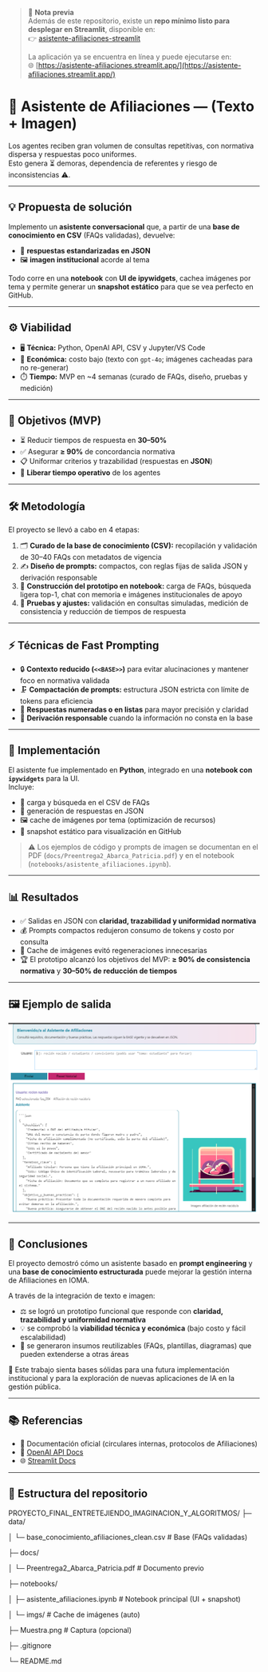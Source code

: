 > 📌 **Nota previa**  
> Además de este repositorio, existe un **repo mínimo listo para desplegar en Streamlit**, disponible en:  
> 👉 [asistente-afiliaciones-streamlit](https://github.com/patoabarca/asistente-afiliaciones-streamlit/tree/main)
>
> La aplicación ya se encuentra en línea y puede ejecutarse en:  
> 🌐 [https://asistente-afiliaciones.streamlit.app/](https://asistente-afiliaciones.streamlit.app/)

# 🤖 Asistente de Afiliaciones — (Texto + Imagen)

Los agentes reciben gran volumen de consultas repetitivas, con normativa dispersa y respuestas poco uniformes.  
Esto genera ⏳ demoras, dependencia de referentes y riesgo de inconsistencias ⚠️.

---

## 💡 Propuesta de solución

Implemento un **asistente conversacional** que, a partir de una **base de conocimiento en CSV** (FAQs validadas), devuelve:

- 📑 **respuestas estandarizadas en JSON**
- 🖼️ **imagen institucional** acorde al tema

Todo corre en una **notebook** con **UI de ipywidgets**, cachea imágenes por tema y permite generar un **snapshot estático** para que se vea perfecto en GitHub.

---

## ⚙️ Viabilidad

- 🖥️ **Técnica:** Python, OpenAI API, CSV y Jupyter/VS Code
- 💸 **Económica:** costo bajo (texto con `gpt-4o`; imágenes cacheadas para no re-generar)
- ⏱️ **Tiempo:** MVP en ~4 semanas (curado de FAQs, diseño, pruebas y medición)

---

## 🎯 Objetivos (MVP)

- ⏳ Reducir tiempos de respuesta en **30–50%**
- ✅ Asegurar **≥ 90%** de concordancia normativa
- 📋 Uniformar criterios y trazabilidad (respuestas en **JSON**)
- 💼 **Liberar tiempo operativo** de los agentes

---

## 🛠️ Metodología

El proyecto se llevó a cabo en 4 etapas:

1. 🗂️ **Curado de la base de conocimiento (CSV):** recopilación y validación de 30–40 FAQs con metadatos de vigencia
2. ✍️ **Diseño de prompts:** compactos, con reglas fijas de salida JSON y derivación responsable
3. 📓 **Construcción del prototipo en notebook:** carga de FAQs, búsqueda ligera top-1, chat con memoria e imágenes institucionales de apoyo
4. 🔄 **Pruebas y ajustes:** validación en consultas simuladas, medición de consistencia y reducción de tiempos de respuesta

---

## ⚡ Técnicas de Fast Prompting

- 🔒 **Contexto reducido (`<<BASE>>`)** para evitar alucinaciones y mantener foco en normativa validada
- 🗜️ **Compactación de prompts:** estructura JSON estricta con límite de tokens para eficiencia
- 🔢 **Respuestas numeradas o en listas** para mayor precisión y claridad
- 📌 **Derivación responsable** cuando la información no consta en la base

---

## 🧩 Implementación

El asistente fue implementado en **Python**, integrado en una **notebook con `ipywidgets`** para la UI.  
Incluye:

- 📂 carga y búsqueda en el CSV de FAQs
- 📑 generación de respuestas en JSON
- 🖼️ cache de imágenes por tema (optimización de recursos)
- 📸 snapshot estático para visualización en GitHub

> ⚠️ Los ejemplos de código y prompts de imagen se documentan en el PDF (`docs/Preentrega2_Abarca_Patricia.pdf`) y en el notebook (`notebooks/asistente_afiliaciones.ipynb`).

---

## 📊 Resultados

- ✅ Salidas en JSON con **claridad, trazabilidad y uniformidad normativa**
- 💰 Prompts compactos redujeron consumo de tokens y costo por consulta
- 🔁 Cache de imágenes evitó regeneraciones innecesarias
- 🏆 El prototipo alcanzó los objetivos del MVP: **≥ 90% de consistencia normativa** y **30–50% de reducción de tiempos**

---

## 🖼️ Ejemplo de salida

![Ejemplo de salida del asistente](https://github.com/patoabarca/Proyecto_Final_Entretejiendo_Imaginacion_y_Algoritmos/blob/main/notebooks/Muestra_1.png?raw=true)

---

## 📝 Conclusiones

El proyecto demostró cómo un asistente basado en **prompt engineering** y una **base de conocimiento estructurada** puede mejorar la gestión interna de Afiliaciones en IOMA.

A través de la integración de texto e imagen:

- ⚖️ se logró un prototipo funcional que responde con **claridad, trazabilidad y uniformidad normativa**
- 💡 se comprobó la **viabilidad técnica y económica** (bajo costo y fácil escalabilidad)
- 🔧 se generaron insumos reutilizables (FAQs, plantillas, diagramas) que pueden extenderse a otras áreas

🚀 Este trabajo sienta bases sólidas para una futura implementación institucional y para la exploración de nuevas aplicaciones de IA en la gestión pública.

---

## 📚 Referencias

- 📑 Documentación oficial (circulares internas, protocolos de Afiliaciones)
- 🤖 [OpenAI API Docs](https://platform.openai.com/docs)
- 🌐 [Streamlit Docs](https://docs.streamlit.io)

---

## 📂 Estructura del repositorio

PROYECTO_FINAL_ENTRETEJIENDO_IMAGINACION_Y_ALGORITMOS/
├─ data/

│ └─ base_conocimiento_afiliaciones_clean.csv # Base (FAQs validadas)

├─ docs/

│ └─ Preentrega2_Abarca_Patricia.pdf # Documento previo

├─ notebooks/

│ ├─ asistente_afiliaciones.ipynb # Notebook principal (UI + snapshot)

│ └─ imgs/ # Cache de imágenes (auto)

├─ Muestra.png # Captura (opcional)

├─ .gitignore

└─ README.md

